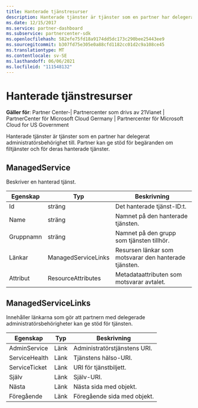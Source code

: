 ```yaml
---
title: Hanterade tjänstresurser
description: Hanterade tjänster är tjänster som en partner har delegerat administratörsbehörighet till. Partner kan ge stöd för begäranden om filtjänster och för deras hanterade tjänster.
ms.date: 12/15/2017
ms.service: partner-dashboard
ms.subservice: partnercenter-sdk
ms.openlocfilehash: 582efe75fd18a9174dd5dc173c290bee25443ee9
ms.sourcegitcommit: b307fd75e305e0a88cfd1182cc01d2c9a108ce45
ms.translationtype: MT
ms.contentlocale: sv-SE
ms.lasthandoff: 06/06/2021
ms.locfileid: "111548132"
---
```

# <a name="managed-service-resources"></a>Hanterade tjänstresurser

**Gäller för**: Partner Center-| Partnercenter som drivs av 21Vianet | PartnerCenter för Microsoft Cloud Germany | Partnercenter för Microsoft Cloud for US Government

Hanterade tjänster är tjänster som en partner har delegerat administratörsbehörighet till. Partner kan ge stöd för begäranden om filtjänster och för deras hanterade tjänster.

## <a name="managedservice"></a>ManagedService

Beskriver en hanterad tjänst.

| Egenskap   | Typ                | Beskrivning                                              |
|------------|---------------------|----------------------------------------------------------|
| Id         | sträng              | Det hanterade tjänst-ID:t.                                  |
| Name       | sträng              | Namnet på den hanterade tjänsten.                         |
| Gruppnamn  | sträng              | Namnet på den grupp som tjänsten tillhör.      |
| Länkar      | ManagedServiceLinks | Resursen länkar som motsvarar den hanterade tjänsten. |
| Attribut | ResourceAttributes  | Metadataattributen som motsvarar avtalet.  |

## <a name="managedservicelinks"></a>ManagedServiceLinks

Innehåller länkarna som gör att partnern med delegerade administratörsbehörigheter kan ge stöd för tjänsten.

| Egenskap      | Typ | Beskrivning                 |
|---------------|------|-----------------------------|
| AdminService  | Länk | Administratörstjänstens URI.      |
| ServiceHealth | Länk | Tjänstens hälso-URI.     |
| ServiceTicket | Länk | URI för tjänstbiljett.     |
| Själv          | Länk | Själv-URI.               |
| Nästa          | Länk | Nästa sida med objekt.     |
| Föregående      | Länk | Föregående sida med objekt. |


